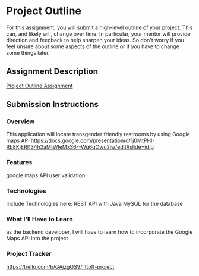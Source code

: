 # Project Outline
For this assignment, you will submit a high-level outline of your project. This can, and likely will, change over time. In particular, your mentor will provide direction and feedback to help sharpen your ideas. So don't worry if you feel unsure about some aspects of the outline or if you have to change some things later.

## Assignment Description
[Project Outline Assignment](https://education.launchcode.org/liftoff/modules/assignments/project-outline)

## Submission Instructions

### Overview
This application will locate transgender friendly restrooms 
by using Google maps API 
https://docs.google.com/presentation/d/1j0MtPHI-Rb8KjERl134h2aMtWIeMxS6--Wg6qOwu2iw/edit#slide=id.p
### Features
google maps API
user validation

### Technologies
Include Technologies here:
REST API with Java
MySQL for the database
### What I'll Have to Learn
as the backend developer, I will have to learn how to incorporate the Google
Maps API into the project
### Project Tracker
https://trello.com/b/GAjzgQS9/liftoff-project
